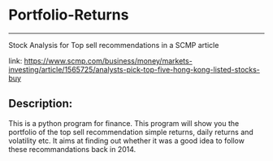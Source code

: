 # Portfolio-Returns
---
Stock Analysis for Top sell recommendations in a SCMP article

link: https://www.scmp.com/business/money/markets-investing/article/1565725/analysts-pick-top-five-hong-kong-listed-stocks-buy
## Description:

This is a python program for finance.
This program will show you the portfolio of the top sell recommendation simple returns, daily returns and volatility etc. It aims at finding out whether it was a good idea to follow these recommandations back in 2014.
